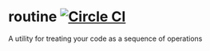 # routine [![Circle CI](https://circleci.com/gh/ifyio/routine.svg?circle-token=b03e44e91c78cff9be248bfbee1dfd94f831e7c7)](https://circleci.com/gh/ifyio/routine)

A utility for treating your code as a sequence of operations
